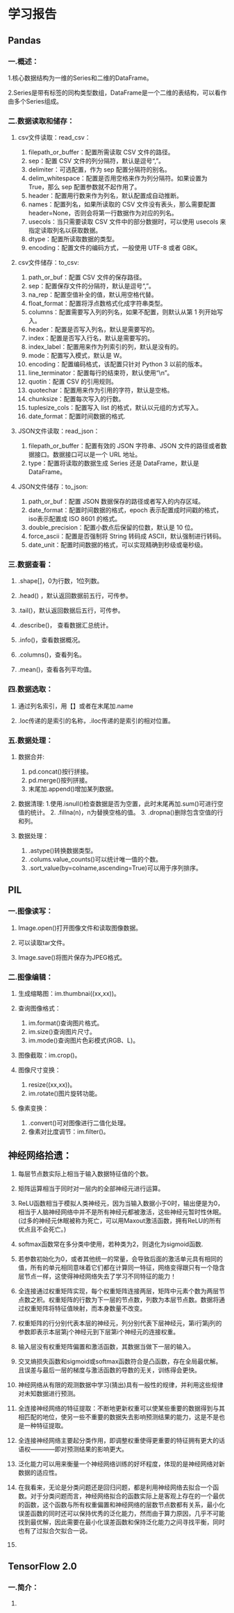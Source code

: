 # **学习报告**

## **Pandas**

### **一.概述：**

1.核心数据结构为一维的Series和二维的DataFrame。

2.Series是带有标签的同构类型数组，DataFrame是一个二维的表结构，可以看作由多个Series组成。

### **二.数据读取和储存：**

1. csv文件读取：read_csv：
    1. filepath_or_buffer：配置所需读取 CSV 文件的路径。
    2. sep：配置 CSV 文件的列分隔符，默认是逗号“,”。
    3. delimiter：可选配置，作为 sep 配置分隔符的别名。
    4. delim_whitespace：配置是否用空格来作为列分隔符。如果设置为 True，那么 sep 配置参数就不起作用了。
    5. header：配置用行数来作为列名，默认配置成自动推断。
    6. names：配置列名，如果所读取的 CSV 文件没有表头，那么需要配置header=None，否则会将第一行数据作为对应的列名。
    7. usecols：当只需要读取 CSV 文件中的部分数据时，可以使用 usecols 来指定读取列名以获取数据。
    8. dtype：配置所读取数据的类型。
    9. encoding：配置文件的编码方式，一般使用 UTF-8 或者 GBK。

2. csv文件储存：to_csv:
    1. path_or_buf：配置 CSV 文件的保存路径。
    2. sep：配置保存文件的分隔符，默认是逗号“,”。
    3. na_rep：配置空值补全的值，默认用空格代替。
    4. float_format：配置将浮点数格式化成字符串类型。
    5. columns：配置需要写入列的列名，如果不配置，则默认从第 1 列开始写入。
    6. header：配置是否写入列名，默认是需要写的。
    7. index：配置是否写入行名，默认是需要写的。
    8. index_label：配置用来作为列索引的列，默认是没有的。
    9. mode：配置写入模式，默认是 W。
    10. encoding：配置编码格式，该配置只针对 Python 3 以前的版本。
    11. line_terminator：配置每行的结束符，默认使用“\n”。
    12. quotin：配置 CSV 的引用规则。
    13. quotechar：配置用来作为引用的字符，默认是空格。
    14. chunksize：配置每次写入的行数。
    15. tuplesize_cols：配置写入 list 的格式，默认以元组的方式写入。
    16. date_format：配置时间数据的格式.

3. JSON文件读取：read_json：
    1. filepath_or_buffer：配置有效的 JSON 字符串、JSON 文件的路径或者数据接口。数据接口可以是一个 URL 地址。
    2. type：配置将读取的数据生成 Series 还是 DataFrame，默认是 DataFrame。

4. JSON文件储存：to_json:
    1. path_or_buf：配置 JSON 数据保存的路径或者写入的内存区域。
    2. date_format：配置时间数据的格式，epoch 表示配置成时间戳的格式，iso表示配置成 ISO 8601 的格式。
    3. double_precision：配置小数点后保留的位数，默认是 10 位。
    4. force_ascii：配置是否强制将 String 转码成 ASCII，默认强制进行转码。
    5. date_unit：配置时间数据的格式，可以实现精确到秒级或毫秒级。

### **三.数据查看：**

1. .shape[]，0为行数，1位列数。

2. .head() ，默认返回数据前五行，可传参。

3. .tail()，默认返回数据后五行，可传参。

4. .describe()， 查看数据汇总统计。

5. .info()，查看数据概况。

6. .columns()，查看列名。

7. .mean()，查看各列平均值。

### **四.数据选取：**

1. 通过列名索引，用【】或者在末尾加.name

2. .loc传递的是索引的名称，.iloc传递的是索引的相对位置。

### **五.数据处理：**

1. 数据合并:
    1. pd.concat()按行拼接。
    2. pd.merge()按列拼接。
    3. 末尾加.append()增加某列数据。

2. 数据清理:
    1.使用.isnull()检查数据是否为空置，此时末尾再加.sum()可进行空值的统计。
    2. .fillna(n)，n为替换空格的值。
    3. .dropna()删除包含空值的行和列。

3. 数据处理：
    1. .astype()转换数据类型。
    2. .colums.value_counts()可以统计唯一值的个数。
    3. .sort_value(by=colname,ascending=True)可以用于序列排序。

## **PIL**

### **一.图像读写：**

1. Image.open()打开图像文件和读取图像数据。

2. 可以读取tar文件。

3. Image.save()将图片保存为JPEG格式。

### **二.图像编辑：**

1. 生成缩略图：im.thumbnai((xx,xx))。

2. 查询图像格式：
    1. im.format()查询图片格式。
    2. im.size()查询图片尺寸。
    3. im.mode()查询图片色彩模式(RGB、L)。

3. 图像截取：im.crop()。

4. 图像尺寸变换：
    1. resize((xx,xx))。
    2. im.rotate()图片旋转功能。

5. 像素变换：
    1. .convert()可对图像进行二值化处理。
    2. 像素对比度调节：im.filter()。

## **神经网络拾遗：**

1. 每层节点数实际上相当于输入数据特征值的个数。

2. 矩阵运算相当于同时对一层内的全部神经元进行运算。

3. ReLU函数相当于模拟人类神经元，因为当输入数据小于0时，输出便是为0，相当于人脑神经网络中并不是所有神经元都被激活，这些神经元暂时性休眠。(过多的神经元休眠被称为死亡，可以用Maxout激活函数，拥有ReLU的所有优点且不会死亡。)

4. softmax函数常在多分类中使用，若种类为2，则退化为sigmoid函数.

5. 若参数初始化为0，或者其他统一的常量，会导致后面的激活单元具有相同的值，所有的单元相同意味着它们都在计算同一特征，网络变得跟只有一个隐含层节点一样，这使得神经网络失去了学习不同特征的能力！

6. 全连接通过权重矩阵实现，每个权重矩阵连接两层，矩阵中元素个数为两层节点数之积。权重矩阵的行数为下一层的节点数，列数为本层节点数。数据将通过权重矩阵将特征值映射，而本身数量不改变。

7. 权重矩阵的行分别代表本层的神经元，列分别代表下层神经元，第i行第j列的参数即表示本层第j个神经元到下层第i个神经元的连接权重。

8. 输入层没有权重矩阵偏置和激活函数，其数据当做下一层的输入。

9. 交叉熵损失函数和sigmoid或softmax函数符合是凸函数，存在全局最优解。且误差与最后一层的梯度与激活函数的导数的无关，训练得会更快。

10. 神经网络从有限的观测数据中学习(猜出)具有一般性的规律，并利用这些规律对未知数据进行预测。

11. 全连接神经网络的特征提取：不断地更新权重可以使某些重要的数据得到与其相匹配的地位，使另一些不重要的数据失去影响预测结果的能力，这是不是也是一种特征提取。

12. 全连接神经网络主要起分类作用，即调整权重使得更重要的特征拥有更大的话语权————即对预测结果的影响更大。

13. 泛化能力可以用来衡量一个神经网络训练的好坏程度，体现的是神经网络对新数据的适应性。

14. 在我看来，无论是分类问题还是回归问题，都是利用神经网络去拟合一个函数。对于分类问题而言，神经网络拟合的函数实际上是客观上存在的一个最优的函数，这个函数与所有权重偏置和神经网络的层数节点数都有关系，最小化误差函数的同时还可以保持优秀的泛化能力，然而由于算力原因，几乎不可能找到最优解，因此需要在最小化误差函数和保持泛化能力之间寻找平衡，同时也有了过拟合欠拟合一说。

15. 

## **TensorFlow 2.0**

### **一.简介：**

1. 